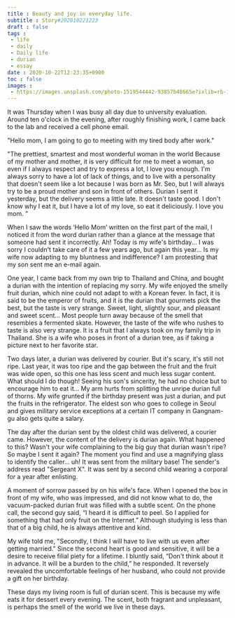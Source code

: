 ```yaml
---
title : Beauty and joy in everyday life.
subtitle : Story#202010221223
draft : false
tags :
 - life
 - daily
 - Daily life
 - durian
 - essay
date : 2020-10-22T12:23:35+0900
toc : false
images : 
 - https://images.unsplash.com/photo-1519544442-93857b48665e?ixlib=rb-1.2.1&q=80&fm=jpg&crop=entropy&cs=tinysrgb&w=1080&fit=max&ixid=eyJhcHBfaWQiOjE1NTU0OX0
---
```

It was Thursday when I was busy all day due to university evaluation. Around ten o'clock in the evening, after roughly finishing work, I came back to the lab and received a cell phone email.  

"Hello mom, I am going to go to meeting with my tired body after work."  

"The prettiest, smartest and most wonderful woman in the world Because of my mother and mother, it is very difficult for me to meet a woman, so even if I always respect and try to express a lot, I love you enough. I'm always sorry to have a lot of lack of things, and to live with a personality that doesn't seem like a lot because I was born as Mr. Seo, but I will always try to be a proud mother and son in front of others. Durian I sent it yesterday, but the delivery seems a little late. It doesn't taste good. I don't know why I eat it, but I have a lot of my love, so eat it deliciously. I love you mom. ”  

When I saw the words ‘Hello Mom’ written on the first part of the mail, I noticed it from the word durian rather than a glance at the message that someone had sent it incorrectly. Ah! Today is my wife's birthday... I was sorry I couldn't take care of it a few years ago, but again this year... Is my wife now adapting to my bluntness and indifference? I am protesting that my son sent me an e-mail again.  

One year, I came back from my own trip to Thailand and China, and bought a durian with the intention of replacing my sorry. My wife enjoyed the smelly fruit durian, which nine could not adapt to with a Korean fever. In fact, it is said to be the emperor of fruits, and it is the durian that gourmets pick the best, but the taste is very strange. Sweet, light, slightly sour, and pleasant and sweet scent... Most people turn away because of the smell that resembles a fermented skate. However, the taste of the wife who rushes to taste is also very strange. It is a fruit that I always took on my family trip in Thailand. She is a wife who poses in front of a durian tree, as if taking a picture next to her favorite star.  

Two days later, a durian was delivered by courier. But it's scary, it's still not ripe. Last year, it was too ripe and the gap between the fruit and the fruit was wide open, so this one has less scent and much less sugar content. What should I do though! Seeing his son's sincerity, he had no choice but to encourage him to eat it... My arm hurts from splitting the unripe durian full of thorns. My wife grunted if the birthday present was just a durian, and put the fruits in the refrigerator. The eldest son who goes to college in Seoul and gives military service exceptions at a certain IT company in Gangnam-gu also gets quite a salary.  

The day after the durian sent by the oldest child was delivered, a courier came. However, the content of the delivery is durian again. What happened to this? Wasn't your wife complaining to the big guy that durian wasn't ripe? So maybe I sent it again? The moment you find and use a magnifying glass to identify the caller... uh! It was sent from the military base! The sender's address read "Sergeant X". It was sent by a second child wearing a corporal for a year after enlisting.  

A moment of sorrow passed by on his wife's face. When I opened the box in front of my wife, who was impressed, and did not know what to do, the vacuum-packed durian fruit was filled with a subtle scent. On the phone call, the second guy said, “I heard it is difficult to peel. So I applied for something that had only fruit on the Internet.” Although studying is less than that of a big child, he is always attentive and kind.  

My wife told me, "Secondly, I think I will have to live with us even after getting married." Since the second heart is good and sensitive, it will be a desire to receive filial piety for a lifetime. I bluntly said, “Don't think about it in advance. It will be a burden to the child,” he responded. It reversely revealed the uncomfortable feelings of her husband, who could not provide a gift on her birthday.  

These days my living room is full of durian scent. This is because my wife eats it for dessert every evening. The scent, both fragrant and unpleasant, is perhaps the smell of the world we live in these days.